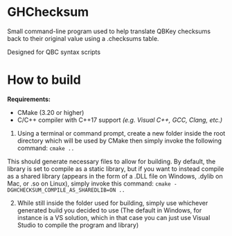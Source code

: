 # GHChecksum
Small command-line program used to help translate QBKey checksums back to their original value using a .checksums table.

Designed for QBC syntax scripts

# How to build

**Requirements:**
- CMake (3.20 or higher)
- C/C++ compiler with C++17 support *(e.g. Visual C++, GCC, Clang, etc.)*

1. Using a terminal or command prompt, create a new folder inside the root directory which will be used by CMake then simply invoke the following command:
`cmake ..`

This should generate necessary files to allow for building. By default, the library is set to compile as a static library, but if you want to instead compile as a shared library (appears in the form of a .DLL file on Windows, .dylib on Mac, or .so on Linux), simply invoke this command:
`cmake -DGHCHECKSUM_COMPILE_AS_SHAREDLIB=ON ..`

2. While still inside the folder used for building, simply use whichever generated build you decided to use (The default in Windows, for instance is a VS solution, which in that case you can just use Visual Studio to compile the program and library)
